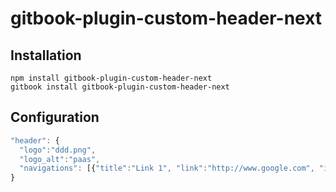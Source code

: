 # gitbook-plugin-custom-header-next

## Installation
```
npm install gitbook-plugin-custom-header-next
gitbook install gitbook-plugin-custom-header-next
```

## Configuration

```javascript
"header": {
  "logo":"ddd.png",
  "logo_alt":"paas",
  "navigations": [{"title":"Link 1", "link":"http://www.google.com", "id":"testid1", "child": [{"title":"Link 2", "link":"http://yahoo.com", "id":"testid2"}]}],
}
```